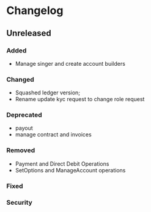 # Changelog

## Unreleased

### Added

* Manage singer and create account builders

### Changed

* Squashed ledger version;
* Rename update kyc request to change role request

### Deprecated

* payout
* manage contract and invoices

### Removed

* Payment and Direct Debit Operations
* SetOptions and ManageAccount operations

### Fixed

### Security
